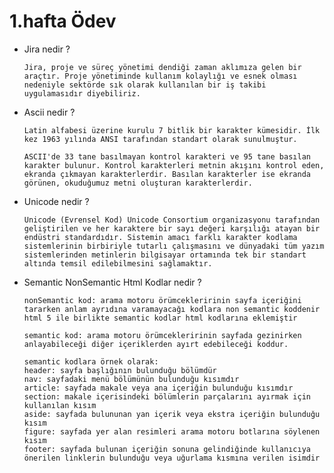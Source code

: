 # 1.hafta Ödev

- Jira nedir ?

      Jira, proje ve süreç yönetimi dendiği zaman aklımıza gelen bir araçtır. Proje yönetiminde kullanım kolaylığı ve esnek olması nedeniyle sektörde sık olarak kullanılan bir iş takibi uygulamasıdır diyebiliriz.

- Ascii nedir ?

      Latin alfabesi üzerine kurulu 7 bitlik bir karakter kümesidir. İlk kez 1963 yılında ANSI tarafından standart olarak sunulmuştur.

      ASCII'de 33 tane basılmayan kontrol karakteri ve 95 tane basılan karakter bulunur. Kontrol karakterleri metnin akışını kontrol eden, ekranda çıkmayan karakterlerdir. Basılan karakterler ise ekranda görünen, okuduğumuz metni oluşturan karakterlerdir. 

- Unicode nedir ?

      Unicode (Evrensel Kod) Unicode Consortium organizasyonu tarafından geliştirilen ve her karaktere bir sayı değeri karşılığı atayan bir endüstri standardıdır. Sistemin amacı farklı karakter kodlama sistemlerinin birbiriyle tutarlı çalışmasını ve dünyadaki tüm yazım sistemlerinden metinlerin bilgisayar ortamında tek bir standart altında temsil edilebilmesini sağlamaktır.

- Semantic NonSemantic Html Kodlar nedir ?

      nonSemantic kod: arama motoru örümcekleririnin sayfa içeriğini tararken anlam ayrıdına varamayacağı kodlara non semantic koddenir html 5 ile birlikte semantic kodlar html kodlarına eklemiştir

      semantic kod: arama motoru örümcekleririnin sayfada gezinirken anlayabileceği diğer içeriklerden ayırt edebileceği koddur.

      semantic kodlara örnek olarak:
      header: sayfa başlığının bulunduğu bölümdür
      nav: sayfadaki menü bölümünün bulunduğu kısımdır
      article: sayfada makale veya ana içeriğin bulunduğu kısımdır
      section: makale içerisindeki bölümlerin parçalarını ayırmak için kullanılan kısım
      aside: sayfada bulununan yan içerik veya ekstra içeriğin bulunduğu kısım
      figure: sayfada yer alan resimleri arama motoru botlarına söylenen kısım
      footer: sayfada bulunan içeriğin sonuna gelindiğinde kullanıcıya önerilen linklerin bulunduğu veya uğurlama kısmına verilen isimdir
      

